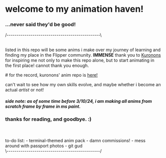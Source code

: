 <h1>welcome to my animation haven!</h1>
<h3>...never said they'd be good!</h3>
/-----------------------------------------------\
<br>
<br>
<p>listed in this repo will be some anims i make over my journey of learning and finding my place in the Flipper community. <strong>IMMENSE</strong> thank you to <a href="https://github.com/Kuronons">Kuronons</a> for inspiring me not only to make this repo alone, but to start animating in the first place! cannot thank you enough. </p>
 # for the record, kuronons' anim repo is <a href="https://github.com/Kuronons/FZ_graphics/tree/bb6d0800f3a0c6c03cab904165bc54ed3db59fe7">here!</a>
<p>can't wait to see how my own skills evolve, and maybe whether i become an actual <i>artist</i> or not!</p>

<h5>side note: as of some time before 3/10/24, i am making all anims from scratch frame by frame in ms paint. </h5>

<h3>thanks for reading, and goodbye. :)</h3>
<br>
<br> 
to-do list:
 - terminal-themed anim pack
 - damn commissions!
 - mess around with passport photos
 - git gud
 <br>\-----------------------------------------------/
